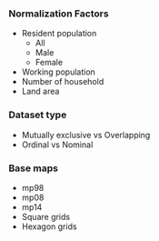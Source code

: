 ### Normalization Factors
- Resident population
  - All
  - Male
  - Female
- Working population
- Number of household
- Land area

### Dataset type
- Mutually exclusive vs Overlapping
- Ordinal vs Nominal

### Base maps
- mp98
- mp08
- mp14
- Square grids
- Hexagon grids
